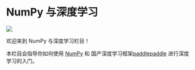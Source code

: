 # NumPy 与深度学习

<a href="https://www.paddlepaddle.org.cn/?from=numpy-cn" target="_blank">
  <img src="https://extraimage.net/images/2019/10/20/9d3fe9e349990cba65902826dda16f11.png">
</a>

欢迎来到 NumPy 与深度学习栏目！

本栏目会指导你如何使用 [NumPy](https://www.numpy.org.cn/) 和 国产深度学习框架[paddlepaddle](https://www.paddlepaddle.org.cn/?from=numpy-cn) 进行深度学习的入门。

